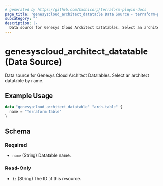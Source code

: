 ```yaml
---
# generated by https://github.com/hashicorp/terraform-plugin-docs
page_title: "genesyscloud_architect_datatable Data Source - terraform-provider-genesyscloud"
subcategory: ""
description: |-
  Data source for Genesys Cloud Architect Datatables. Select an architect datatable by name.
---
```


# genesyscloud_architect_datatable (Data Source)

Data source for Genesys Cloud Architect Datatables. Select an architect datatable by name.

## Example Usage

```terraform
data "genesyscloud_architect_datatable" "arch-table" {
  name = "Terraform Table"
}
```

<!-- schema generated by tfplugindocs -->
## Schema

### Required

- `name` (String) Datatable name.

### Read-Only

- `id` (String) The ID of this resource.
